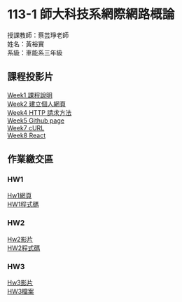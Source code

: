 # 113-1 師大科技系網際網路概論<br>
授課教師：蔡芸琤老師<br>
姓名：黃裕實<br>
系級：車能系三年級<br>
## 課程投影片
[Week1 課程說明](https://docs.google.com/presentation/d/1rBvRCaiBXTTfeD2BEWA9rjX2sU3QdbKoUetnovwK5eo/edit#slide=id.p)<br>
[Week2 建立個人網頁](https://docs.google.com/presentation/d/1rwgx5JdXEr-_-8VpteCsGYvusZAPnRTLCchbZvWpe0A/edit#slide=id.p)<br>
[Week4 HTTP 請求方法](https://docs.google.com/presentation/d/16Wg5yTop6jtB3nFOd7JUlIRt7za-FF-Et-g22j2PkTc/edit#slide=id.p)<br>
[Week5 Github page](https://docs.google.com/presentation/d/1TWL7z22jAOiQHHA5TR9gdYonBKdGvYdbqqw6E_vUYQY/edit#slide=id.p)<br>
[Week7 cURL](https://docs.google.com/presentation/d/1B9l6ecfIuYUiFW-fpbOZreUBuKKTINj8DA-xE6yo2C4/edit#slide=id.p)<br>
[Week8 React](https://docs.google.com/presentation/d/18S3EQQoZNHnC6Eop4c-Z7tcOl3YXPLTO-9ouPweQXkY/edit#slide=id.p)<br>
## 作業繳交區
### HW1
[Hw1網頁](https://lestonedddd.github.io/hw/)<br>
[HW1程式碼](https://github.com/lestonedddd/internet001/blob/main/index.html)
### HW2
[Hw2影片](https://youtu.be/LGTUNxyxMXs)<br>
[HW2程式碼](https://github.com/lestonedddd/internet001/blob/main/App.js)
### HW3
[Hw3影片](https://youtu.be/yo_3g7cgDx8)<br>
[HW3檔案](https://github.com/lestonedddd/internet001/blob/main/HW3.pdf)
